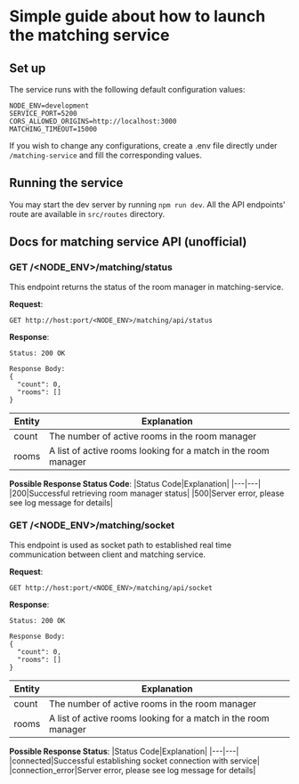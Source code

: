 # Simple guide about how to launch the matching service

## Set up

The service runs with the following default configuration values:
```
NODE_ENV=development
SERVICE_PORT=5200
CORS_ALLOWED_ORIGINS=http://localhost:3000
MATCHING_TIMEOUT=15000
```

If you wish to change any configurations, create a .env file directly under `/matching-service` and fill the corresponding values.

## Running the service

You may start the dev server by running `npm run dev`.
All the API endpoints' route are available in `src/routes` directory.

## Docs for matching service API (unofficial)

### GET /<NODE_ENV>/matching/status

This endpoint returns the status of the room manager in matching-service.

**Request**:

```
GET http://host:port/<NODE_ENV>/matching/api/status
```

**Response**:
```
Status: 200 OK

Response Body:
{
  "count": 0,
  "rooms": []
}
```
|Entity|Explanation|
|---|---|
|count|The number of active rooms in the room manager|
|rooms|A list of active rooms looking for a match in the room manager|

**Possible Response Status Code**:
|Status Code|Explanation|
|---|---|
|200|Successful retrieving room manager status|
|500|Server error, please see log message for details|


### GET /<NODE_ENV>/matching/socket

This endpoint is used as socket path to established real time communication between client and matching service.

**Request**:

```
GET http://host:port/<NODE_ENV>/matching/api/socket
```

**Response**:
```
Status: 200 OK

Response Body:
{
  "count": 0,
  "rooms": []
}
```
|Entity|Explanation|
|---|---|
|count|The number of active rooms in the room manager|
|rooms|A list of active rooms looking for a match in the room manager|

**Possible Response Status**:
|Status Code|Explanation|
|---|---|
|connected|Successful establishing socket connection with service|
|connection_error|Server error, please see log message for details|